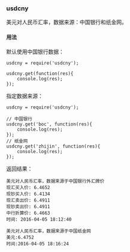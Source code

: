 ### usdcny

美元对人民币汇率，数据来源：中国银行和纸金网。

#### 用法

默认使用中国银行数据：

```
usdcny = require('usdcny');

usdcny.get(function(res){
	console.log(res);
});
```
指定数据来源：

```
usdcny = require('usdcny');

// 中国银行
usdcny.get('boc', function(res){
	console.log(res);
});
// 纸金网
usdcny.get('zhijin', function(res){
	console.log(res);
});
```
返回结果：

```
美元对人民币汇率，数据来源于中国银行外汇牌价
现汇买入价: 6.4652
现钞买入价: 6.4134
现汇卖出价: 6.4911
现钞卖出价: 6.4911
中行折算价: 6.4663
时间: 2016-04-05 18:12:40

美元对人民币汇率，数据来源于中国纸金网
美元:6.4752
时间:2016-04-05 18:16:24
```